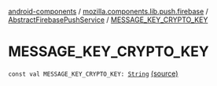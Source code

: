 [android-components](../../index.md) / [mozilla.components.lib.push.firebase](../index.md) / [AbstractFirebasePushService](index.md) / [MESSAGE_KEY_CRYPTO_KEY](./-m-e-s-s-a-g-e_-k-e-y_-c-r-y-p-t-o_-k-e-y.md)

# MESSAGE_KEY_CRYPTO_KEY

`const val MESSAGE_KEY_CRYPTO_KEY: `[`String`](https://kotlinlang.org/api/latest/jvm/stdlib/kotlin/-string/index.html) [(source)](https://github.com/mozilla-mobile/android-components/blob/master/components/lib/push-firebase/src/main/java/mozilla/components/lib/push/firebase/AbstractFirebasePushService.kt#L99)